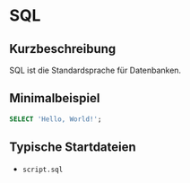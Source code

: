 # SQL

## Kurzbeschreibung
SQL ist die Standardsprache für Datenbanken.

## Minimalbeispiel
```sql
SELECT 'Hello, World!';
```

## Typische Startdateien
- `script.sql`